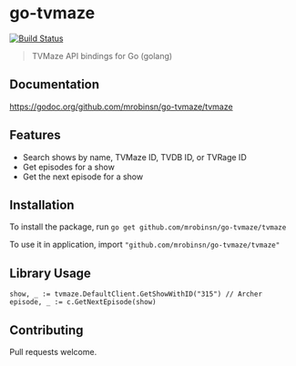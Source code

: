 # go-tvmaze
[![Build Status](https://travis-ci.org/mrobinsn/go-tvmaze.svg?branch=master)](https://travis-ci.org/mrobinsn/go-tvmaze)
> TVMaze API bindings for Go (golang)

## Documentation
https://godoc.org/github.com/mrobinsn/go-tvmaze/tvmaze

## Features
- Search shows by name, TVMaze ID, TVDB ID, or TVRage ID
- Get episodes for a show
- Get the next episode for a show

## Installation
To install the package, run `go get github.com/mrobinsn/go-tvmaze/tvmaze`

To use it in application, import `"github.com/mrobinsn/go-tvmaze/tvmaze"`

## Library Usage
```
show, _ := tvmaze.DefaultClient.GetShowWithID("315") // Archer
episode, _ := c.GetNextEpisode(show)
```

## Contributing
Pull requests welcome.
